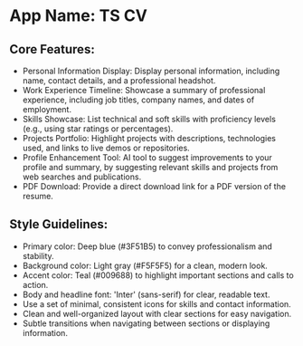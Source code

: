 # **App Name**: TS CV

## Core Features:

- Personal Information Display: Display personal information, including name, contact details, and a professional headshot.
- Work Experience Timeline: Showcase a summary of professional experience, including job titles, company names, and dates of employment.
- Skills Showcase: List technical and soft skills with proficiency levels (e.g., using star ratings or percentages).
- Projects Portfolio: Highlight projects with descriptions, technologies used, and links to live demos or repositories.
- Profile Enhancement Tool: AI tool to suggest improvements to your profile and summary, by suggesting relevant skills and projects from web searches and publications.
- PDF Download: Provide a direct download link for a PDF version of the resume.

## Style Guidelines:

- Primary color: Deep blue (#3F51B5) to convey professionalism and stability.
- Background color: Light gray (#F5F5F5) for a clean, modern look.
- Accent color: Teal (#009688) to highlight important sections and calls to action.
- Body and headline font: 'Inter' (sans-serif) for clear, readable text.
- Use a set of minimal, consistent icons for skills and contact information.
- Clean and well-organized layout with clear sections for easy navigation.
- Subtle transitions when navigating between sections or displaying information.